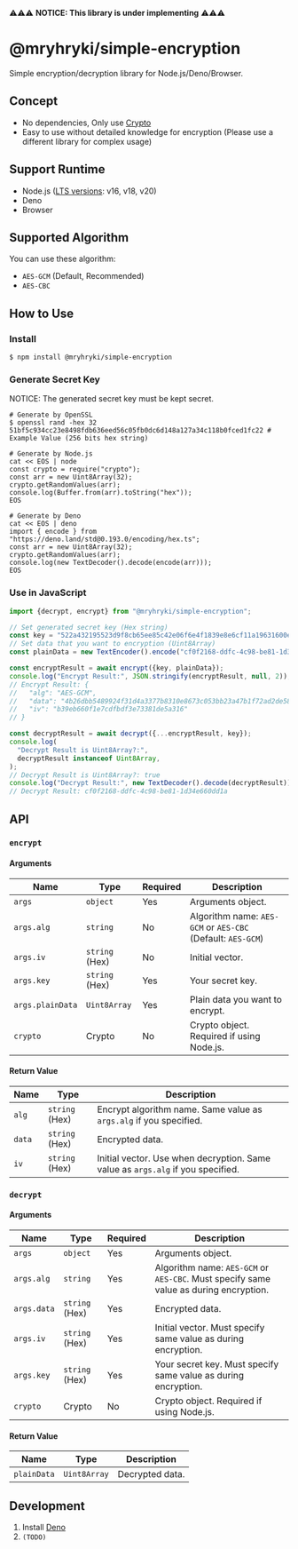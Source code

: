 ⚠️⚠️⚠️ **NOTICE: This library is under implementing** ⚠️⚠️⚠️

# @mryhryki/simple-encryption

Simple encryption/decryption library for Node.js/Deno/Browser.

## Concept

- No dependencies, Only use
  [Crypto](https://developer.mozilla.org/en-US/docs/Web/API/Crypto)
- Easy to use without detailed knowledge for encryption (Please use a different
  library for complex usage)

## Support Runtime

- Node.js ([LTS versions](https://github.com/nodejs/release#release-schedule): v16, v18, v20)
- Deno
- Browser

## Supported Algorithm

You can use these algorithm:

- `AES-GCM` (Default, Recommended)
- `AES-CBC`

## How to Use

### Install

```shell
$ npm install @mryhryki/simple-encryption
```

### Generate Secret Key

NOTICE: The generated secret key must be kept secret.

```shell
# Generate by OpenSSL
$ openssl rand -hex 32
51bf5c934cc23e8498fdb636eed56c05fb0dc6d148a127a34c118b0fced1fc22 # Example Value (256 bits hex string)

# Generate by Node.js
cat << EOS | node
const crypto = require("crypto");
const arr = new Uint8Array(32);
crypto.getRandomValues(arr);
console.log(Buffer.from(arr).toString("hex"));
EOS

# Generate by Deno
cat << EOS | deno
import { encode } from "https://deno.land/std@0.193.0/encoding/hex.ts";
const arr = new Uint8Array(32);
crypto.getRandomValues(arr);
console.log(new TextDecoder().decode(encode(arr)));
EOS
```

### Use in JavaScript

```javascript
import {decrypt, encrypt} from "@mryhryki/simple-encryption";

// Set generated secret key (Hex string)
const key = "522a432195523d9f8cb65ee85c42e06f6e4f1839e8e6cf11a19631600e17d726"; // This value is sample
// Set data that you want to encryption (Uint8Array)
const plainData = new TextEncoder().encode("cf0f2168-ddfc-4c98-be81-1d34e660dd1a"); // Use TextEncoder if you want to encrypt string

const encryptResult = await encrypt({key, plainData});
console.log("Encrypt Result:", JSON.stringify(encryptResult, null, 2));
// Encrypt Result: {
//   "alg": "AES-GCM",
//   "data": "4b26dbb5489924f31d4a3377b8310e8673c053bb23a47b1f72ad2de58ddbdbb1dab731fff2b1308027b02e0b82658d026c34ebcb",
//   "iv": "b39eb660f1e7cdfbdf3e73381de5a316"
// }

const decryptResult = await decrypt({...encryptResult, key});
console.log(
  "Decrypt Result is Uint8Array?:",
  decryptResult instanceof Uint8Array,
);
// Decrypt Result is Uint8Array?: true
console.log("Decrypt Result:", new TextDecoder().decode(decryptResult)); // Use TextDecoder if you want to decrypt as string
// Decrypt Result: cf0f2168-ddfc-4c98-be81-1d34e660dd1a
```

## API

### `encrypt`

#### Arguments

| Name             | Type           | Required | Description                                                 |
|------------------|----------------|----------|-------------------------------------------------------------|
| `args`           | `object`       | Yes      | Arguments object.                                           |
| `args.alg`       | `string`       | No       | Algorithm name: `AES-GCM` or `AES-CBC` (Default: `AES-GCM`) |
| `args.iv`        | `string` (Hex) | No       | Initial vector.                                             |
| `args.key`       | `string` (Hex) | Yes      | Your secret key.                                            |
| `args.plainData` | `Uint8Array`   | Yes      | Plain data you want to encrypt.                             |
| `crypto`         | Crypto         | No       | Crypto object. Required if using Node.js.                   |

#### Return Value

| Name   | Type           | Description                                                                     |
|--------|----------------|---------------------------------------------------------------------------------|
| `alg`  | `string` (Hex) | Encrypt algorithm name. Same value as `args.alg` if you specified.              |
| `data` | `string` (Hex) | Encrypted data.                                                                 |
| `iv`   | `string` (Hex) | Initial vector. Use when decryption. Same value as `args.alg` if you specified. |

### `decrypt`

#### Arguments

| Name        | Type           | Required | Description                                                                           |
|-------------|----------------|----------|---------------------------------------------------------------------------------------|
| `args`      | `object`       | Yes      | Arguments object.                                                                     |
| `args.alg`  | `string`       | Yes      | Algorithm name: `AES-GCM` or `AES-CBC`. Must specify same value as during encryption. |
| `args.data` | `string` (Hex) | Yes      | Encrypted data.                                                                       |
| `args.iv`   | `string` (Hex) | Yes      | Initial vector. Must specify same value as during encryption.                         |
| `args.key`  | `string` (Hex) | Yes      | Your secret key. Must specify same value as during encryption.                        |
| `crypto`    | Crypto         | No       | Crypto object. Required if using Node.js.                                             |

#### Return Value

| Name        | Type         | Description     |
|-------------|--------------|-----------------|
| `plainData` | `Uint8Array` | Decrypted data. |

## Development

1. Install [Deno](https://deno.land/manual@v1.35.0/getting_started/installation)
2. `(TODO)`
